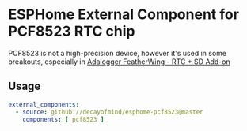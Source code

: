 # ESPHome External Component for PCF8523 RTC chip

PCF8523 is not a high-precision device, however it's used in some breakouts, especially in [Adalogger FeatherWing - RTC + SD Add-on](https://www.adafruit.com/product/2922)

## Usage

```yaml
external_components:
  - source: github://decayofmind/esphome-pcf8523@master
    components: [ pcf8523 ]
```

